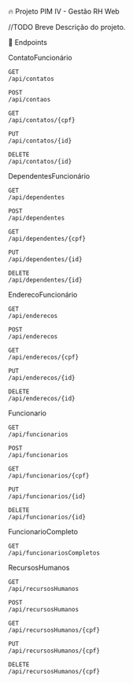 🔥 Projeto PIM IV - Gestão RH Web

//TODO Breve Descrição do projeto.

🔗 Endpoints

  ContatoFuncionário
  
    GET
    /api/contatos

    POST
    /api/contaos

    GET
    /api/contatos/{cpf}

    PUT
    /api/contatos/{id}

    DELETE
    /api/contatos/{id}

  DependentesFuncionário
  
    GET
    /api/dependentes

    POST
    /api/dependentes

    GET
    /api/dependentes/{cpf}

    PUT
    /api/dependentes/{id}

    DELETE
    /api/dependentes/{id}

  EnderecoFuncionário
  
    GET
    /api/enderecos

    POST
    /api/enderecos

    GET
    /api/enderecos/{cpf}

    PUT
    /api/enderecos/{id}

    DELETE
    /api/enderecos/{id}

  Funcionario
  
    GET
    /api/funcionarios

    POST
    /api/funcionarios

    GET
    /api/funcionarios/{cpf}

    PUT
    /api/funcionarios/{id}

    DELETE
    /api/funcionarios/{id}

  FuncionarioCompleto
  
    GET
    /api/funcionariosCompletos

  RecursosHumanos
  
    GET
    /api/recursosHumanos

    POST
    /api/recursosHumanos

    GET
    /api/recursosHumanos/{cpf}

    PUT
    /api/recursosHumanos/{cpf}

    DELETE
    /api/recursosHumanos/{cpf}
